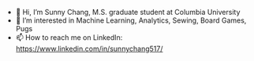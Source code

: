 - 👋 Hi, I’m Sunny Chang, M.S. graduate student at Columbia University 
- 👀 I’m interested in Machine Learning, Analytics, Sewing, Board Games, Pugs
- 📫 How to reach me on LinkedIn: https://www.linkedin.com/in/sunnychang517/

<!---
sunnychang517/sunnychang517 is a ✨ special ✨ repository because its `README.md` (this file) appears on your GitHub profile.
You can click the Preview link to take a look at your changes.
--->

